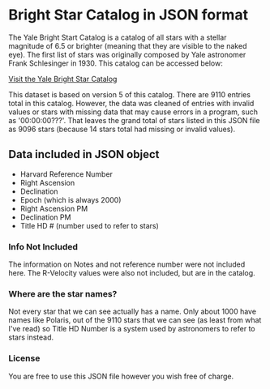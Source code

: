 # Bright Star Catalog in JSON format

The Yale Bright Start Catalog is a catalog of all stars with a stellar magnitude of 6.5 or brighter (meaning that they are visible to the naked eye).  The first list of stars was originally composed by Yale astronomer Frank Schlesinger in 1930. This catalog can be accessed below:

[Visit the Yale Bright Star Catalog](http://tdc-www.harvard.edu/catalogs/bsc5.html)


This dataset is based on version 5 of this catalog.  There are 9110 entries total in this catalog.  However, the data was cleaned of entries with invalid values or stars with missing data that may cause errors in a program, such as  '00:00:00???'.  That leaves the grand total of stars listed in this JSON file as 9096 stars (because 14 stars total had missing or invalid values).

## Data included in JSON object

- Harvard Reference Number 
- Right Ascension
- Declination
- Epoch (which is always 2000)
- Right Ascension PM
- Declination PM
- Title HD # (number used to refer to stars)

### Info Not Included

The information on Notes and not reference number were not included here.  The R-Velocity values were also not included, but are in the catalog.

### Where are the star names?

Not every star that we can see actually has a name.  Only about 1000 have names like Polaris, out of the 9110 stars that we can see (as least from what I've read) so Title HD Number is a system used by astronomers to refer to stars instead.

### License

You are free to use this JSON file however you wish free of charge.
